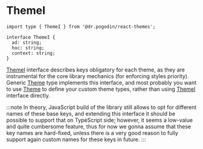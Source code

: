 # ThemeI
[ThemeI]: themei
```tsx
import type { ThemeI } from '@dr.pogodin/react-themes';

interface ThemeI {
  ad: string;
  hoc: string;
  context: string;
}
```
[ThemeI] interface describes keys obligatory for each theme, as they are
instrumental for the core library mechanics (for enforcing styles priority).
Generic [Theme] type implements this interface, and most probably you want
to use [Theme] to define your custom theme types, rather than using [ThemeI]
interface directly.

:::note
In theory, JavaScript build of the library still allows to opt for different
names of these base keys, and extending this interface it should be possible
to support that on TypeScript side; however, it seems a low-value and quite
cumbersome feature, thus for now we gonna assume that these key names are
hard-fixed, unless there is a very good reason to fully support again custom
names for these keys in future.
:::

[theme]: theme
